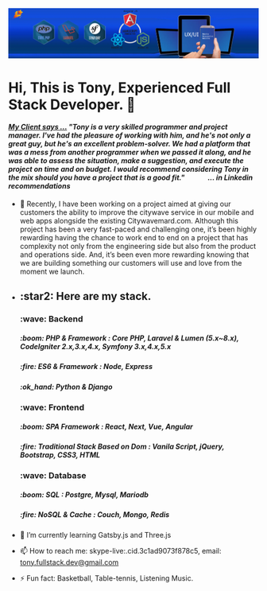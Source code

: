 <img src="./background.png">
<h1>Hi, This is Tony, Experienced Full Stack Developer. 👋</h1>
<h4><i><a href="https://www.linkedin.com/in/zou-wang-88397519a" target="_blank">My Client says ...</a> "Tony is a very skilled programmer and project manager. I've had the pleasure of working with him, and he's not only a great guy, but he's an excellent problem-solver. We had a platform that was a mess from another programmer when we passed it along, and he was able to assess the situation, make a suggestion, and execute the project on time and on budget. I would recommend considering Tony in the mix should you have a project that is a good fit." &nbsp&nbsp&nbsp&nbsp&nbsp&nbsp&nbsp&nbsp&nbsp&nbsp&nbsp&nbsp ... in <strong>Linkedin recommendations</strong></h4> </i>

- 🔭 Recently, I have been working on a project aimed at giving our customers the ability to improve the citywave service in our mobile and web apps alongside the existing Citywavemard.com. Although this project has been a very fast-paced and challenging one, it’s been highly rewarding having the chance to work end to end on a project that has complexity not only from the engineering side but also from the product and operations side. And, it’s been even more rewarding knowing that we are building something our customers will use and love from the moment we launch.
- <h2>:star2: Here are my stack.</h2>
    <h3> :wave: <b>Backend</b></h3> 
    <h5> :boom: PHP & Framework : Core PHP, Laravel & Lumen (5.x~8.x), CodeIgniter 2.x,3.x,4.x, Symfony 3.x,4.x,5.x </h4>
    <h5> :fire: ES6 & Framework : Node, Express </h4>
    <h5> :ok_hand: Python & Django </h4>
    
    <h3> :wave: <b>Frontend</b></h3> 
    <h5> :boom: SPA Framework : React, Next, Vue, Angular </h4>
    <h5> :fire: Traditional Stack Based on Dom : Vanila Script, jQuery, Bootstrap, CSS3, HTML</h4>
    
    <h3> :wave: <b>Database</b></h3> 
    <h5> :boom: SQL : Postgre, Mysql, Mariodb </h4>
    <h5> :fire: NoSQL & Cache : Couch, Mongo, Redis</h4>
    
- 🌱 I’m currently learning Gatsby.js and Three.js
- 📫 How to reach me: skype-live:.cid.3c1ad9073f878c5, email: tony.fullstack.dev@gmail.com             
- ⚡ Fun fact: Basketball, Table-tennis, Listening Music.
    


